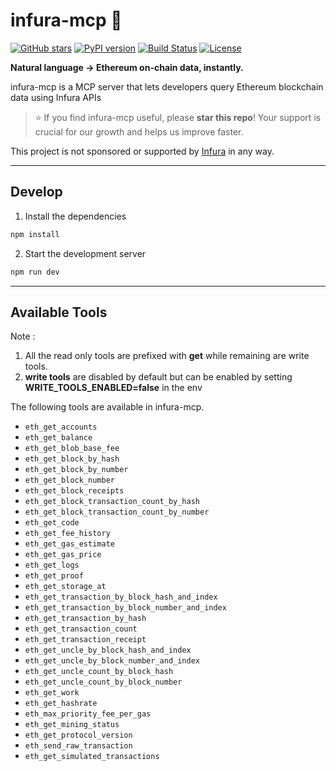 # infura-mcp 🌱

[![GitHub stars](https://img.shields.io/github/stars/deflang/infura-mcp?style=social)](https://github.com/deflang/infura-mcp/stargazers)
[![PyPI version](https://img.shields.io/pypi/v/infura-mcp)](https://pypi.org/project/infura-mcp/)
[![Build Status](https://img.shields.io/github/actions/workflow/status/deflang/infura-mcp/ci.yml?branch=main)](https://github.com/deflang/infura-mcp/actions)
[![License](https://img.shields.io/github/license/deflang/infura-mcp)](./LICENSE)

**Natural language → Ethereum on-chain data, instantly.**

infura-mcp is a MCP server that lets developers query Ethereum blockchain data using Infura APIs

> ⭐ If you find infura-mcp useful, please **star this repo**! Your support is crucial for our growth and helps us improve faster.

This project is not sponsored or supported by [Infura](https://www.infura.io) in any way.

---

## Develop

1. Install the dependencies

```bash
npm install
```

2. Start the development server

```bash
npm run dev
```

---

## Available Tools

Note :
1. All the read only tools are prefixed with **get** while remaining are write tools.
2. **write tools** are disabled by default but can be enabled by setting **WRITE_TOOLS_ENABLED=false** in the env

The following tools are available in infura-mcp.

- `eth_get_accounts`
- `eth_get_balance`
- `eth_get_blob_base_fee`
- `eth_get_block_by_hash`
- `eth_get_block_by_number`
- `eth_get_block_number`
- `eth_get_block_receipts`
- `eth_get_block_transaction_count_by_hash`
- `eth_get_block_transaction_count_by_number`
- `eth_get_code`
- `eth_get_fee_history`
- `eth_get_gas_estimate`
- `eth_get_gas_price`
- `eth_get_logs`
- `eth_get_proof`
- `eth_get_storage_at`
- `eth_get_transaction_by_block_hash_and_index`
- `eth_get_transaction_by_block_number_and_index`
- `eth_get_transaction_by_hash`
- `eth_get_transaction_count`
- `eth_get_transaction_receipt`
- `eth_get_uncle_by_block_hash_and_index`
- `eth_get_uncle_by_block_number_and_index`
- `eth_get_uncle_count_by_block_hash`
- `eth_get_uncle_count_by_block_number`
- `eth_get_work`
- `eth_get_hashrate`
- `eth_max_priority_fee_per_gas`
- `eth_get_mining_status`
- `eth_get_protocol_version`
- `eth_send_raw_transaction`
- `eth_get_simulated_transactions`